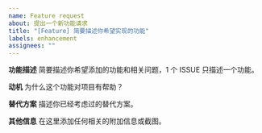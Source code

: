 ```yaml
---
name: Feature request
about: 提出一个新功能请求
title: "[Feature] 简要描述你希望实现的功能"
labels: enhancement
assignees: ""
---
```


**功能描述**
简要描述你希望添加的功能和相关问题，1 个 ISSUE 只描述一个功能。

**动机**
为什么这个功能对项目有帮助？

**替代方案**
描述你已经考虑过的替代方案。

**其他信息**
在这里添加任何相关的附加信息或截图。

